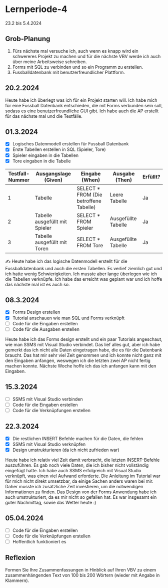 # Lernperiode-4

23.2 bis 5.4.2024

## Grob-Planung

1. Fürs nächste mal versuche ich, auch wenn es knapp wird ein schwereres Projekt zu machen und für die nächste VBV werde ich auch über meine Arbeitsweise schreiben.
2. Forms mit SQL zu verbinden und so ein Programm zu erstellen.
3. Fussballdatenbank mit benutzerfreundlicher Plattform.

## 20.2.2024

Heute habe ich überlegt was ich für ein Projekt starten will. Ich habe mich für eine Fussball Datenbank entschieden, die mit Forms verbunden sein soll, sodass es eine benutzerfreundliche GUI gibt. Ich habe auch die AP erstellt für das nächste mal und die Testfälle.

## 01.3.2024

- [x] Logisches Datenmodell erstellen für Fussball Datenbank
- [x] Erste Tabellen erstellen in SQL (Spieler, Tore)
- [x] Spieler eingaben in die Tabellen
- [x] Tore eingaben in die Tabelle

| Testfall-Nummer | Ausgangslage (Given) | Eingabe (When) | Ausgabe (Then) | Erfüllt? |
| --- | --- | --- | --- | --- |
| 1   |  Tabelle   | SELECT * FROM (Die betroffene Tabelle)    | Leere Tabelle    | Ja    |
| 2 | Tabelle ausgefüllt mit Spieler    | SELECT * FROM Spieler    | Ausgefüllte Tabelle    | Ja   |
| 3   | Tabelle ausgefüllt mit Toren    | SELECT * FROM Tore    | Ausgefüllte Tabelle    | Ja    |

✍️ Heute habe ich das logische Datenmodell erstellt für die Fussballdatenbank und auch die ersten Tabellen. Es verlief ziemlich gut und ich hatte wenig Schwierigkeiten. Ich musste aber lange überlegen wie ich die Tabellen verknüpfe. Ich habe das erreicht was geplant war und ich hoffe das nächste mal ist es auch so.

## 08.3.2024

- [x] Forms Design erstellen
- [x] Tutorial anschauen wie man SQL und Forms verknüpft
- [ ] Code für die Eingaben erstellen
- [ ] Code für die Ausgaben erstellen

Heute habe ich das Forms design erstellt und ein paar Tutorials angeschaut, wie man SSMS mit Visual Studio verbindet. Das lief alles gut, aber ich habe gemerkt das ich nicht alle Daten eingetragen habe, die es für die Datenbank braucht. Das hat mir sehr viel Zeit genommen und ich konnte nicht ganz mit den Eingaben anfangen, weswegen ich die letzten zwei AP nicht fertig machen konnte. Nächste Woche hoffe ich das ich anfangen kann mit den Eingaben.

## 15.3.2024

- [ ] SSMS mit Visual Studio verbinden
- [ ] Code für die Eingaben erstellen
- [ ] Code für die Verknüpfungen erstellen

## 22.3.2024

- [x] Die restlichen INSERT Befehle machen für die Daten, die fehlen
- [x] SSMS mit Visual Studio verknüpfen
- [x] Design umstrukturieren (da ich nicht zufrieden war)

Heute habe ich relativ viel Zeit damit verbracht, die letzten INSERT-Befehle auszuführen. Es gab noch viele Daten, die ich bisher nicht vollständig eingefügt hatte. Ich habe auch SSMS erfolgreich mit Visual Studio verknüpft, was einen viel Aufwand erforderte. Die Anleitung im Tutorial war für mich nicht direkt umsetzbar, da einige Sachen anders waren bei mir. Daher musste ich zusätzliche Zeit investieren, um die notwendigen Informationen zu finden. Das Design von der Forms Anwendung habe ich auch umstrukturiert, da es mir nicht so gefallen hat. Es war insgesamt ein guter Nachmittag, sowie das Wetter heute :)

## 05.04.2024

- [ ] Code für die Eingaben erstellen
- [ ] Code für die Verknüpfungen erstellen
- [ ] Hoffentlich funktioniert es

## Reflexion

Formen Sie Ihre Zusammenfassungen in Hinblick auf Ihren VBV zu einem zusammenhängenden Text von 100 bis 200 Wörtern (wieder mit Angabe in Klammern).

